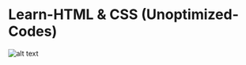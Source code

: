 # Learn-HTML & CSS (Unoptimized-Codes)

![alt text](https://user-images.githubusercontent.com/83933902/173228789-4ce89687-684a-40d1-98a4-4675d0077bf9.jpg)
